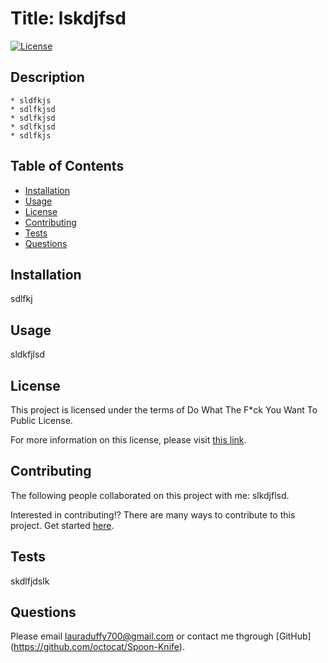 
  # Title: lskdjfsd 

  [![License](https://img.shields.io/badge/License-WTFPL-brightgreen.svg)](http://www.wtfpl.net/)
      
  ## Description 

    * sldfkjs
    * sdlfkjsd
    * sdlfkjsd
    * sdlfkjsd
    * sdlfkjs
    
  ## Table of Contents
  - [Installation](#installation)
  - [Usage](#usage)
  - [License](#license)
  - [Contributing](#contributing)
  - [Tests](#tests)
  - [Questions](#questions)

  ## Installation

  sdlfkj
    
  ## Usage

  sldkfjlsd
    
  ## License

  This project is licensed under the terms of Do What The F*ck You Want To Public License.

  For more information on this license, please visit [this link](http://www.wtfpl.net/).
   
  ## Contributing 

  The following people collaborated on this project with me: slkdjflsd. 

  Interested in contributing!? There are many ways to contribute to this project. Get started [here](https://github.com/octocat/Spoon-Knife).

  ## Tests 

  skdlfjdslk
    
  ## Questions

  Please email lauraduffy700@gmail.com or contact me thgrough [GitHub] (https://github.com/octocat/Spoon-Knife).
  